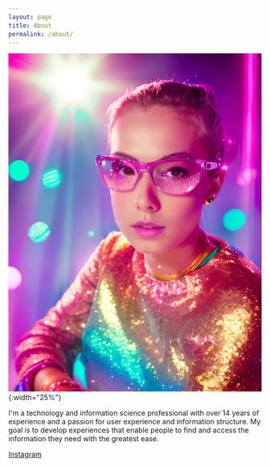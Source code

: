 ```yaml
---
layout: page
title: About
permalink: /about/
---
```


![AI profile picture](/assets/img/profile-pic-ai-art.jpg){:width="25%"} 

I'm a technology and information science professional with over 14 years of experience and a passion for user experience and information structure. My goal is to develop experiences that enable people to find and access the information they need with the greatest ease.

[Instagram](https://www.instagram.com/taranotchizuye/)
